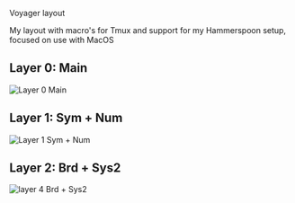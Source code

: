 Voyager layout

My layout with macro's for Tmux and support for my Hammerspoon setup, focused on use with MacOS

## Layer 0: Main

![Layer 0 Main ](https://github.com/Mvzundert/voyager-layout/assets/6066795/0a59074b-1aca-4eff-b913-eafbfe7d351a)

## Layer 1: Sym + Num

![Layer 1 Sym + Num](https://github.com/Mvzundert/voyager-layout/assets/6066795/5a018c14-3fef-4479-881d-1eade804d314)

## Layer 2: Brd + Sys2

![layer 4 Brd + Sys2](https://github.com/Mvzundert/voyager-layout/assets/6066795/448099be-13ed-407e-8f11-6fbaf8f75b93)
